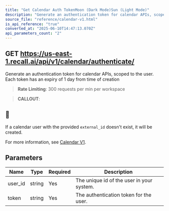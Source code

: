 ```yaml
---
title: "Get Calendar Auth TokenMoon (Dark Mode)Sun (Light Mode)"
description: "Generate an authentication token for calendar APIs, scoped to the user. Each token has an expiry of 1 day from time of creation. This endpoint is rate limited to: 300 requests per min per workspace"
source_file: "reference/calendar-v1.html"
is_api_reference: "true"
converted_at: "2025-06-10T14:47:13.070Z"
api_parameters_count: "2"
---
```

## GET https://us-east-1.recall.ai/api/v1/calendar/authenticate/

Generate an authentication token for calendar APIs, scoped to the user. Each token has an expiry of 1 day from time of creation

> **Rate Limiting**: 300 requests per min per workspace

> **CALLOUT**:

## 📘

If a calendar user with the provided `external_id` doesn't exist, it will be created.

For more information, see [Calendar V1](/docs/calendar-v1-1#generate-a-calendar-auth-token.md).
## Parameters

| Name | Type | Required | Description |
| --- | --- | --- | --- |
| user_id | string | Yes | The unique id of the user in your system. |
| token | string | Yes | The authentication token for the user. |
